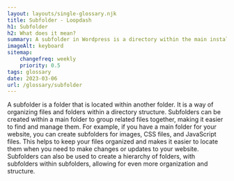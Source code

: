```yaml
--- 
layout: layouts/single-glossary.njk
title: Subfolder - Loopdash
h1: Subfolder
h2: What does it mean?
summary: A subfolder in Wordpress is a directory within the main installation folder that can contain additional files and folders for organizing content and functionality.
imageAlt: keyboard
sitemap:
	changefreq: weekly
	priority: 0.5
tags: glossary
date: 2023-03-06
url: /glossary/subfolder
---
```


A subfolder is a folder that is located within another folder. It is a way of organizing files and folders within a directory structure. Subfolders can be created within a main folder to group related files together, making it easier to find and manage them. For example, if you have a main folder for your website, you can create subfolders for images, CSS files, and JavaScript files. This helps to keep your files organized and makes it easier to locate them when you need to make changes or updates to your website. Subfolders can also be used to create a hierarchy of folders, with subfolders within subfolders, allowing for even more organization and structure.